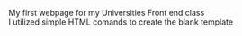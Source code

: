 My first webpage for my Universities Front end class <br> 
I utilized simple HTML comands to create the blank template
